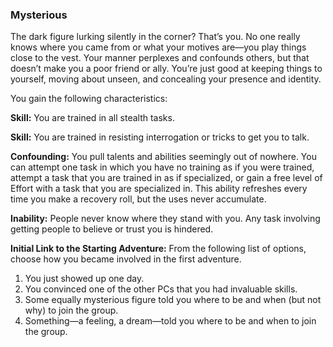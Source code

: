 ### Mysterious

<!-- P, ID: 050728 -->

The dark figure lurking silently in the corner? That’s you. No one really knows where you came from or what your motives are—you play things close to the vest. Your manner perplexes and confounds others, but that doesn’t make you a poor friend or ally. You’re just good at keeping things to yourself, moving about unseen, and concealing your presence and identity.

<!-- P, ID: 050729 -->

You gain the following characteristics:

<!-- P, ID: 050730 -->

**Skill:** You are trained in all stealth tasks.

<!-- P, ID: 050731 -->

**Skill:** You are trained in resisting interrogation or tricks to get you to talk.

<!-- P, ID: 050732 -->

**Confounding:** You pull talents and abilities seemingly out of nowhere. You can attempt one task in which you have no training as if you were trained, attempt a task that you are trained in as if specialized, or gain a free level of Effort with a task that you are specialized in. This ability refreshes every time you make a recovery roll, but the uses never accumulate.

<!-- P, ID: 050733 -->

**Inability:** People never know where they stand with you. Any task involving getting people to believe or trust you is hindered.

<!-- P, ID: 050734 -->

**Initial Link to the Starting Adventure:** From the following list of options, choose how you became involved in the first adventure.

<!-- L, ID: 050735 -->

1. You just showed up one day.
2. You convinced one of the other PCs that you had invaluable skills.
3. Some equally mysterious figure told you where to be and when (but not why) to join the group.
4. Something—a feeling, a dream—told you where to be and when to join the group.

<!-- /L -->

